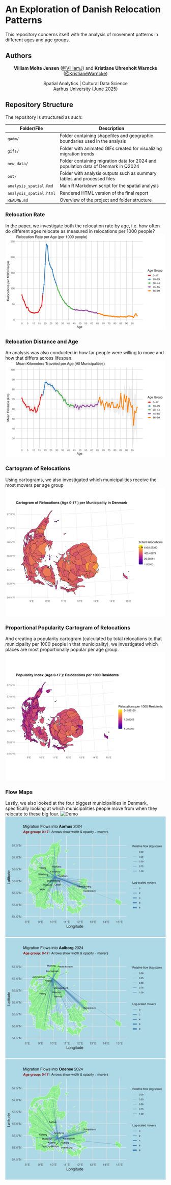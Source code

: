 # **An Exploration of Danish Relocation Patterns** 


This repository concerns itself with the analysis of movement patterns in different ages and age groups.

## Authors 
<p align="center">
  <strong>Villiam Molte Jensen</strong> (<a href="https://github.com/VilliamJ">@VilliamJ</a>) and
  <strong>Kristiane Uhrenholt Warncke</strong> (<a href="https://github.com/KristianeWarncke">@KristianeWarncke</a>)
</p>

<p align="center">
  Spatial Analytics | Cultural Data Science  
  <br>
  Aarhus University (June 2025)
</p>


## Repository Structure

The repository is structured as such:

| Folder/File               | Description                                                                 |
|--------------------------|-----------------------------------------------------------------------------|
| `gadm/`                  | Folder containing shapefiles and geographic boundaries used in the analysis |
| `gifs/`                  | Folder with animated GIFs created for visualizing migration trends          |
| `new_data/`              | Folder containing migration data for 2024 and population data of Denmark in Q2024 |
| `out/`                   | Folder with analysis outputs such as summary tables and processed files     |
| `analysis_spatial.Rmd`   | Main R Markdown script for the spatial analysis                             |
| `analysis_spatial.html`  | Rendered HTML version of the final report                                   |
| `README.md`              | Overview of the project and folder structure                                |

### Relocation Rate
In the paper, we investigate both the relocation rate by age, i.e. how often do different ages relocate as measured in relocations per 1000 people?
![Model Architecture](out/relocation_rate_by_age.png)


### Relocation Distance and Age
An analysis was also conducted in how far people were willing to move and how that differs across lifespan.
![Model Architecture](out/mean_distance_by_age_colored.png)


### Cartogram of Relocations
Using cartograms, we also investigated which municipalities receive the most movers per age group
![Demo](gifs/relocation_cartogram.gif)


### Proportional Popularity Cartogram of Relocations
And creating a popularity cartogram (calculated by total relocations to that municipality per 1000 people in that municipality), we investigated which places are most proportionally popular per age group.
![Demo](gifs/popularity_cartogram.gif)


### Flow Maps
Lastly, we also looked at the four biggest municipalities in Denmark, specifically looking at which municipalities people move from when they relocate to these big four.
![Demo](gifs/migration_flows_København.gif)
![Demo](gifs/migration_flows_Aarhus.gif)
![Demo](gifs/migration_flows_Aalborg.gif)
![Demo](gifs/migration_flows_Odense.gif)
